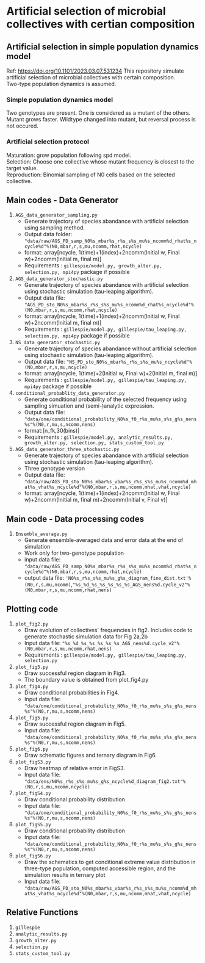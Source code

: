 Artificial selection of microbial collectives with certian composition
===
## Artificial selection in simple population dynamics model 

Ref: https://doi.org/10.1101/2023.03.07.531234 
This repository simulate artificial selection of microbial collectives with certain composition.  
Two-type population dynamics is assumed.  

### Simple population dynamics model
Two genotypes are present. One is considered as a mutant of the others.
Mutant grows faster.
Wildtype changed into mutant, but reversal process is not occured.

### Artificial selection protocol 
Maturation: grow population following spd model.  
Selection: Choose one collective whose mutant frequency is closest to the target value.  
Reproduction: Binomial sampling of N0 cells based on the selected collective. 

## Main codes - Data Generator
1. `AGS_data_generator_sampling.py`
	+ Generate trajectory of species abandance with artificial selection using sampling method.  
	+ Output data folder: `"data/raw/AGS_PD_samp_N0%s_mbar%s_r%s_s%s_mu%s_ncomm%d_rhat%s_ncycle%d"%(N0,mbar,r,s,mu,ncomm,rhat,ncycle)`
	+ format: array[ncycle, 1(time)+1(index)+2ncomm(Initial w, Final w)+2ncomm(Initial m, final m)]  
	+ Requirements : `gillespie/model.py, growth_alter.py, selection.py, mpi4py` package if possible  
1. `AGS_data_generator_stochastic.py`
	+ Generate trajectory of species abandance with artificial selection using stochastic simulation (tau-leaping algorithm).  
	+ Output data file: `"AGS_PD_sto_N0%s_mbar%s_r%s_s%s_mu%s_ncomm%d_rhat%s_ncycle%d"%(N0,mbar,r,s,mu,ncomm,rhat,ncycle)`
	+ format: array[ncycle, 1(time)+1(index)+2ncomm(Initial w, Final w)+2ncomm(Initial m, final m)]  
	+ Requirements : `gillespie/model.py, gillespie/tau_leaping.py, selection.py, mpi4py` package if possible 
1. `NS_data_generator_stochastic.py`
	+ Generate trajectory of species abandance without artificial selection using stochastic simulation (tau-leaping algorithm).  
	+ Output data file: `"NS_PD_sto_N0%s_mbar%s_r%s_s%s_mu%s_ncycle%d"%(N0,mbar,r,s,mu,ncycle)`
	+ format: array[ncycle, 1(time)+2(Initial w, Final w)+2(Initial m, final m)]  
	+ Requirements : `gillespie/model.py, gillespie/tau_leaping.py, mpi4py` package if possible 
1. `conditional_probablity_data_generator.py`
	+ Generate conditional probability of the selected frequency using sampling simuation and (semi-)analytic expression.
	+ Output data file: `"data/one/conditional_probability_N0%s_f0_r%s_mu%s_s%s_g%s_nens%s"%(N0,r,mu,s,ncomm,nens)`
	+ format:[n\_fk,30(bins)] 
	+ Requirements : `gillespie/model.py, analytic_results.py, growth_alter.py, selection.py, stats_custom_tool.py`
1. `AGS_data_generator_three_stochastic.py`
	+ Generate trajectory of species abandance with artificial selection using stochastic simulation (tau-leaping algorithm).  
	+ Three genotype version
	+ Output data file: `"data/raw/AGS_PD_sto_N0%s_mbar%s_vbar%s_r%s_s%s_mu%s_ncomm%d_mhat%s_vhat%s_ncycle%d"%(N0,mbar,r,s,mu,ncomm,mhat,vhat,ncycle)`
	+ format: array[ncycle, 1(time)+1(index)+2ncomm(Initial w, Final w)+2ncomm(Initial m, final m)+2ncomm(Initial v, Final v)]  

## Main code - Data processing codes
1. `Ensemble_average.py`
	+ Generate ensemble-averaged data and error data at the end of simulation
	+ Work only for two-genotype population
	+ input data file: `"data/raw/AGS_PD_samp_N0%s_mbar%s_r%s_s%s_mu%s_ncomm%d_rhat%s_ncycle%d"%(N0,mbar,r,s,mu,ncomm,rhat,ncycle)`
	+ output data file: `'N0%s_r%s_s%s_mu%s_g%s_diagram_fine_dist.txt'%(N0,r,s,mu,ncomm)`,`"%s_%d_%s_%s_%s_%s_%s_AGS_nens%d.cycle_v2"%(N0,mbar,r,s,mu,ncomm,rhat,nens)`

## Plotting code
1. `plot_fig2.py`
	+ Draw evolution of collectives' frequencies in fig2. Includes code to generate stochastic simulation data for Fig 2a,2b
	+ Input data file: `"%s_%d_%s_%s_%s_%s_%s_AGS_nens%d.cycle_v2"%(N0,mbar,r,s,mu,ncomm,rhat,nens)`
	+ Requirements : `gillespie/model.py, gillespie/tau_leaping.py, selection.py`
1. `plot_fig3.py` 
	+ Draw successful region diagram in Fig3.
	+ The boundary value is obtained from plot\_fig4.py
1. `plot_fig4.py`
	+ Draw conditional probabilities in Fig4.
	+ Input data file: `"data/one/conditional_probability_N0%s_f0_r%s_mu%s_s%s_g%s_nens%s"%(N0,r,mu,s,ncomm,nens)`
1. `plot_fig5.py`
	+ Draw successful region diagram in Fig5.
	+ Input data file: `"data/one/conditional_probability_N0%s_f0_r%s_mu%s_s%s_g%s_nens%s"%(N0,r,mu,s,ncomm,nens)`
1. `plot_fig6.py`
	+ Draw schematic figures and ternary diagram in Fig6.
1. `plot_figS3.py`
	+ Draw heatmap of relative error in FigS3.
	+ Input data file: `"data/ens/N0%s_r%s_s%s_mu%s_g%s_ncycle%d_diagram_fig2.txt"%(N0,r,s,mu,ncomm,ncycle)`
1. `plot_figS4.py`
	+ Draw conditional probability distribution  
	+ Input data file: `"data/one/conditional_probability_N0%s_f0_r%s_mu%s_s%s_g%s_nens%s"%(N0,r,mu,s,ncomm,nens)`
1. `plot_figS5.py`
	+ Draw conditional probability distribution  
	+ Input data file: `"data/one/conditional_probability_N0%s_f0_r%s_mu%s_s%s_g%s_nens%s"%(N0,r,mu,s,ncomm,nens)`
1. `plot_figS6.py`
	+ Draw the schematics to get conditional extreme value distribution in three-type population, computed accessible region, and the simulation results in ternary plot
	+ Input data file: `"data/raw/AGS_PD_sto_N0%s_mbar%s_vbar%s_r%s_s%s_mu%s_ncomm%d_mhat%s_vhat%s_ncycle%d"%(N0,mbar,r,s,mu,ncomm,mhat,vhat,ncycle)`


## Relative Functions
1. `gillespie`
1. `analytic_results.py`
1. `growth_alter.py`
1. `selection.py`
1. `stats_custom_tool.py`


